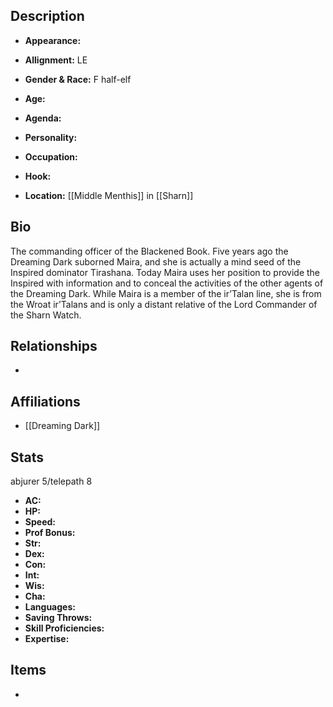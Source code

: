 ## Description
- **Appearance:** 

- **Allignment:** LE

- **Gender & Race:** F half-elf

- **Age:** 

- **Agenda:** 

- **Personality:** 

- **Occupation:** 

- **Hook:** 

- **Location:** [[Middle Menthis]] in [[Sharn]]

## Bio
The commanding officer of the Blackened Book. Five years ago the Dreaming Dark suborned Maira, and she is actually a mind seed of the Inspired dominator Tirashana. Today Maira uses her position to provide the Inspired with information and to conceal the activities of the other agents of the Dreaming Dark. While Maira is a member of the ir’Talan line, she is from the Wroat ir’Talans and is only a distant relative of the Lord Commander of the Sharn Watch.

## Relationships
- 

## Affiliations
- [[Dreaming Dark]]

## Stats
abjurer 5/telepath 8
- **AC:** 
- **HP:** 
- **Speed:** 
- **Prof Bonus:** 
- **Str:** 
- **Dex:** 
- **Con:** 
- **Int:** 
- **Wis:** 
- **Cha:** 
- **Languages:** 
- **Saving Throws:** 
- **Skill Proficiencies:** 
- **Expertise:** 


## Items
- 
